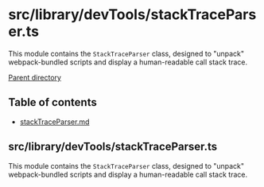 # src/library/devTools/stackTraceParser.ts

This module contains the `StackTraceParser` class, designed to "unpack" webpack-bundled scripts and display a
human-readable call stack trace.

[Parent directory](../__index__.md)


## Table of contents 
* [stackTraceParser.md](#__autogen_60__)


## src/library/devTools/stackTraceParser.ts <a id="__autogen_60__"></a>

This module contains the `StackTraceParser` class, designed to "unpack" webpack-bundled scripts and display a
human-readable call stack trace.